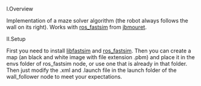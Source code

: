 I.Overview

Implementation of a maze solver algorithm (the robot always follows the wall on its right). Works with [ros_fastsim](https://github.com/jbmouret/ros_fastsim) from [jbmouret](https://github.com/jbmouret).

II.Setup

First you need to install [libfastsim](https://github.com/jbmouret/libfastsim) and [ros_fastsim](https://github.com/jbmouret/ros_fastsim).
Then you can create a map (an black and white image with file extension .pbm) and place it in the envs folder of ros_fastsim node, or use one that is already in that folder. Then just modify the .xml and .launch file in the launch folder of the wall_follower node to meet your expectations.